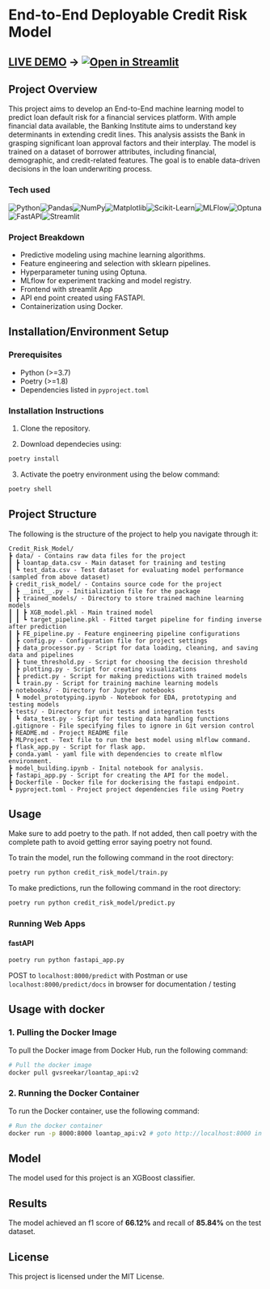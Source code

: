 # End-to-End Deployable Credit Risk Model

## [LIVE DEMO](https://creditriskmodel-aprewf5gesj6uqmo5y3ygx.streamlit.app/) -> [![Open in Streamlit](https://static.streamlit.io/badges/streamlit_badge_black_white.svg)](https://creditriskmodel-aprewf5gesj6uqmo5y3ygx.streamlit.app/)

## Project Overview
This project aims to develop an End-to-End machine learning model to predict loan default risk for a financial services platform.
With ample financial data available, the Banking Institute aims to understand key determinants in extending credit lines. This analysis assists the Bank in grasping significant loan approval factors and their interplay. The model is trained on a dataset of borrower attributes, including financial, demographic, and credit-related features. The goal is to enable data-driven decisions in the loan underwriting process.

### Tech used

![Python](https://img.shields.io/badge/Python-3.8%2B-blue?logo=python)![Pandas](https://img.shields.io/badge/Pandas-1.x-brightgreen?logo=pandas)![NumPy](https://img.shields.io/badge/NumPy-1.x-orange?logo=numpy)![Matplotlib](https://img.shields.io/badge/Matplotlib-3.x-blueviolet?logo=plotly)![Scikit-Learn](https://img.shields.io/badge/Scikit--Learn-0.24%2B-lightgrey?logo=scikit-learn)![MLFlow](https://img.shields.io/badge/MLFlow-1.x-blue?logo=mlflow)![Optuna](https://img.shields.io/badge/Optuna-3.x-red?logo=optuna)![FastAPI](https://img.shields.io/badge/FastAPI-0.85%2B-brightgreen?logo=fastapi)![Streamlit](https://img.shields.io/badge/Streamlit-1.x-orange?logo=streamlit)

### Project Breakdown

* Predictive modeling using machine learning algorithms.
* Feature engineering and selection with sklearn pipelines.
* Hyperparameter tuning using Optuna.
* MLflow for experiment tracking and model registry.
* Frontend with streamlit App
* API end point created using FASTAPI.
* Containerization using Docker.

## Installation/Environment Setup

### Prerequisites

* Python (>=3.7)
* Poetry (>=1.8)
* Dependencies listed in `pyproject.toml`

### Installation Instructions

1. Clone the repository.

2. Download dependecies using:
```bash
poetry install
```

3. Activate the poetry environment using the below command:
```bash
poetry shell
```
## Project Structure
The following is the structure of the project to help you navigate through it:
```ASCI
Credit_Risk_Model/
┣ data/ - Contains raw data files for the project
┃ ┣ loantap_data.csv - Main dataset for training and testing
┃ ┗ test_data.csv - Test dataset for evaluating model performance (sampled from above dataset)
┣ credit_risk_model/ - Contains source code for the project
┃ ┣ __init__.py - Initialization file for the package
┃ ┣ trained_models/ - Directory to store trained machine learning models
┃ ┃ ┣ XGB_model.pkl - Main trained model
┃ ┃ ┗ target_pipeline.pkl - Fitted target pipeline for finding inverse after prediction
┃ ┣ FE_pipeline.py - Feature engineering pipeline configurations
┃ ┣ config.py - Configuration file for project settings
┃ ┣ data_processor.py - Script for data loading, cleaning, and saving data and pipelines
┃ ┣ tune_threshold.py - Script for choosing the decision threshold
┃ ┣ plotting.py - Script for creating visualizations
┃ ┣ predict.py - Script for making predictions with trained models
┃ ┗ train.py - Script for training machine learning models
┣ notebooks/ - Directory for Jupyter notebooks
┃ ┗ model_prototyping.ipynb - Notebook for EDA, prototyping and testing models
┣ tests/ - Directory for unit tests and integration tests
┃ ┗ data_test.py - Script for testing data handling functions
┃.gitignore - File specifying files to ignore in Git version control
┣ README.md - Project README file
┣ MLProject - Text file to run the best model using mlflow command.
┣ flask_app.py - Script for flask app.
┣ conda.yaml - yaml file with dependencies to create mlflow environment.
┣ model_building.ipynb - Inital notebook for analysis.
┣ fastapi_app.py - Script for creating the API for the model.
┣ Dockerfile - Docker file for dockerising the fastapi endpoint.
┗ pyproject.toml - Project project dependencies file using Poetry

```
## Usage

Make sure to add poetry to the path. If not added, then call poetry with the complete path to avoid getting error saying poetry not found.

To train the model, run the following command in the root directory:

```bash
poetry run python credit_risk_model/train.py
```

To make predictions, run the following command in the root directory:

```bash
poetry run python credit_risk_model/predict.py
```
### Running Web Apps

#### fastAPI

   ```bash
   poetry run python fastapi_app.py 
   ```

   POST to `localhost:8000/predict` with Postman or use `localhost:8000/predict/docs` in browser for documentation / testing


## Usage with docker

### 1. Pulling the Docker Image

To pull the Docker image from Docker Hub, run the following command:

```sh
# Pull the docker image
docker pull gvsreekar/loantap_api:v2
```

### 2. Running the Docker Container

To run the Docker container, use the following command:

```sh
# Run the docker container
docker run -p 8000:8000 loantap_api:v2 # goto http://localhost:8000 in browser
```

## Model

The model used for this project is an XGBoost classifier.

## Results

The model achieved an f1 score of **66.12%** and recall of **85.84%** on the test dataset.

## License

This project is licensed under the MIT License.
